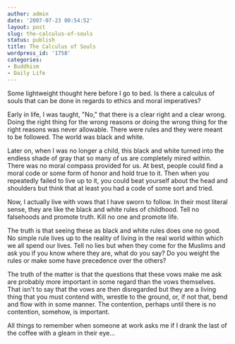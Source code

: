 ```yaml
---
author: admin
date: '2007-07-23 00:54:52'
layout: post
slug: the-calculus-of-souls
status: publish
title: The Calculus of Souls
wordpress_id: '1758'
categories:
- Buddhism
- Daily Life
---
```

Some lightweight thought here before I go to bed. Is there a calculus of souls that can be done in regards to ethics and moral imperatives?

Early in life, I was taught, "No," that there is a clear right and a clear wrong. Doing the right thing for the wrong reasons or doing the wrong thing for the right reasons was never allowable. There were rules and they were meant to be followed. The world was black and white.

Later on, when I was no longer a child, this black and white turned into the endless shade of gray that so many of us are completely mired within. There was no moral compass provided for us. At best, people could find a moral code or some form of honor and hold true to it. Then when you repeatedly failed to live up to it, you could beat yourself about the head and shoulders but think that at least you had a code of some sort and tried.

Now, I actually live with vows that I have sworn to follow. In their most literal sense, they are like the black and white rules of childhood. Tell no falsehoods and promote truth. Kill no one and promote life.

The truth is that seeing these as black and white rules does one no good. No simple rule lives up to the reality of living in the real world within which we all spend our lives. Tell no lies but when they come for the Muslims and ask you if you know where they are, what do you say? Do you weight the rules or make some have precedence over the others?

The truth of the matter is that the questions that these vows make me ask are probably more important in some regard than the vows themselves. That isn't to say that the vows are then disregarded but they are a living thing that you must contend with, wrestle to the ground, or, if not that, bend and flow with in some manner. The contention, perhaps until there is no contention, somehow, is important.

All things to remember when someone at work asks me if I drank the last of the coffee with a gleam in their eye... 
